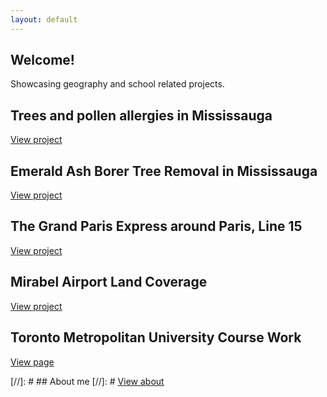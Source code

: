 ```yaml
---
layout: default
---
```


## Welcome!
Showcasing geography and school related projects.

## Trees and pollen allergies in Mississauga
[View project](./proj_treeallergy.html)

## Emerald Ash Borer Tree Removal in Mississauga
[View project](./proj_emeraldashborer.html)

## The Grand Paris Express around Paris, Line 15
[View project](./proj_gpeligne15.html)

## Mirabel Airport Land Coverage
[View project](./proj_aeroportmirabel.html)

## Toronto Metropolitan University Course Work
[View page](/diversityinclusion.html)


[//]: # ## About me
[//]: # [View about](./about.html)
